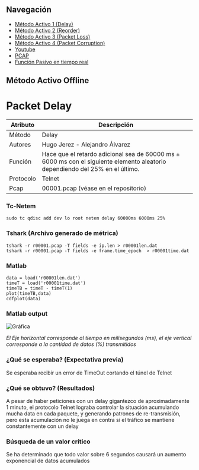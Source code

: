 ## Navegación

- [Método Activo 1 (Delay)](https://github.com/hugojerez/telnet-client-server/blob/master/tarea4/delay.md)
- [Método Activo 2 (Reorder)](https://github.com/hugojerez/telnet-client-server/blob/master/tarea4/reorder.md)
- [Método Activo 3 (Packet Loss)](https://github.com/hugojerez/telnet-client-server/blob/master/tarea4/packetloss.md)
- [Método Activo 4 (Packet Corruption)](https://github.com/hugojerez/telnet-client-server/blob/master/tarea4/corruption.md)
- [Youtube](https://github.com/hugojerez/telnet-client-server/blob/master/tarea4/youtube.md)
- [PCAP](https://github.com/hugojerez/telnet-client-server/blob/master/tarea4/pcap/)
- [Función Pasivo en tiempo real](https://github.com/hugojerez/telnet-client-server/blob/master/tarea4/pcap/function.md)



## Método Activo Offline
# Packet Delay

|Atributo|Descripción|
|--|--|
|Método|Delay|
|Autores|Hugo Jerez - Alejandro Álvarez |
|Función|Hace que el retardo adicional sea de 60000 ms ± 6000 ms con el siguiente elemento aleatorio dependiendo del 25% en el último.|
|Protocolo|Telnet|
|Pcap|00001.pcap (véase en el repositorio)|


### Tc-Netem

    sudo tc qdisc add dev lo root netem delay 60000ms 6000ms 25%

### Tshark (Archivo generado de métrica) 

    tshark -r r00001.pcap -T fields -e ip.len > r00001len.dat
    tshark -r r00001.pcap -T fields -e frame.time_epoch  > r00001time.dat

### Matlab


    data = load('r00001len.dat') 
    timeT = load('r00001time.dat')
    timeTB = timeT - timeT(1)
    plot(timeTB,data)
    cdfplot(data)

### Matlab output

![Gráfica](https://i.imgur.com/ntwCoSc.jpg)


_El Eje horizontal corresponde al tiempo en milisegundos (ms), el eje vertical corresponde a la cantidad de datos (%) transmitidos_

### ¿Qué se esperaba? (Expectativa previa)

Se esperaba recibir un error de TimeOut cortando el túnel de Telnet

### ¿Qué se obtuvo?  (Resultados)

A pesar de haber peticiones con un delay gigantezco de aproximadamente 1 minuto, el protocolo Telnet lograba controlar la situación acumulando mucha data en cada paquete, y generando patrones de re-transmisión, pero esta acumulación no le juega en contra si el tráfico se mantiene constantemente con un delay

### Búsqueda de un valor crítico

Se ha determinado que todo valor sobre 6 segundos causará un aumento exponencial de datos acumulados
